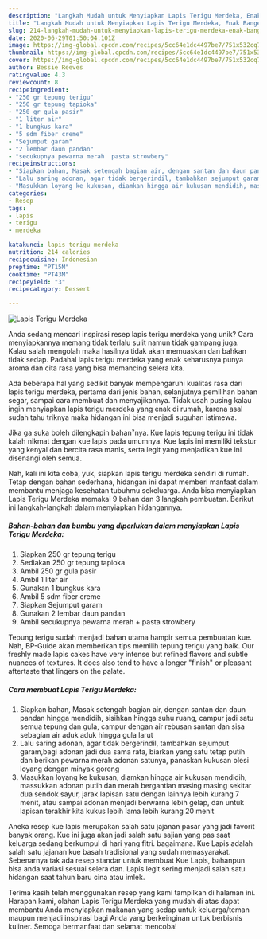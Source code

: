 ```yaml
---
description: "Langkah Mudah untuk Menyiapkan Lapis Terigu Merdeka, Enak Banget"
title: "Langkah Mudah untuk Menyiapkan Lapis Terigu Merdeka, Enak Banget"
slug: 214-langkah-mudah-untuk-menyiapkan-lapis-terigu-merdeka-enak-banget
date: 2020-06-29T01:50:04.101Z
image: https://img-global.cpcdn.com/recipes/5cc64e1dc4497be7/751x532cq70/lapis-terigu-merdeka-foto-resep-utama.jpg
thumbnail: https://img-global.cpcdn.com/recipes/5cc64e1dc4497be7/751x532cq70/lapis-terigu-merdeka-foto-resep-utama.jpg
cover: https://img-global.cpcdn.com/recipes/5cc64e1dc4497be7/751x532cq70/lapis-terigu-merdeka-foto-resep-utama.jpg
author: Bessie Reeves
ratingvalue: 4.3
reviewcount: 8
recipeingredient:
- "250 gr tepung terigu"
- "250 gr tepung tapioka"
- "250 gr gula pasir"
- "1 liter air"
- "1 bungkus kara"
- "5 sdm fiber creme"
- "Sejumput garam"
- "2 lembar daun pandan"
- "secukupnya pewarna merah  pasta strowbery"
recipeinstructions:
- "Siapkan bahan, Masak setengah bagian air, dengan santan dan daun pandan hingga mendidih, sisihkan hingga suhu ruang, campur jadi satu semua tepung dan gula, campur dengan air rebusan santan dan sisa sebagian air aduk aduk hingga gula larut"
- "Lalu saring adonan, agar tidak bergerindil, tambahkan sejumput garam,bagi adonan jadi dua sama rata, biarkan yang satu tetap putih dan berikan pewarna merah adonan satunya, panaskan kukusan olesi loyang dengan minyak goreng"
- "Masukkan loyang ke kukusan, diamkan hingga air kukusan mendidih, massukkan adonan putih dan merah bergantian masing masing sekitar dua sendok sayur, jarak lapisan satu dengan lainnya lebih kurang 7 menit, atau sampai adonan menjadi berwarna lebih gelap, dan untuk lapisan terakhir kita kukus lebih lama lebih kurang 20 menit"
categories:
- Resep
tags:
- lapis
- terigu
- merdeka

katakunci: lapis terigu merdeka 
nutrition: 214 calories
recipecuisine: Indonesian
preptime: "PT15M"
cooktime: "PT43M"
recipeyield: "3"
recipecategory: Dessert

---
```



![Lapis Terigu Merdeka](https://img-global.cpcdn.com/recipes/5cc64e1dc4497be7/751x532cq70/lapis-terigu-merdeka-foto-resep-utama.jpg)

Anda sedang mencari inspirasi resep lapis terigu merdeka yang unik? Cara menyiapkannya memang tidak terlalu sulit namun tidak gampang juga. Kalau salah mengolah maka hasilnya tidak akan memuaskan dan bahkan tidak sedap. Padahal lapis terigu merdeka yang enak seharusnya punya aroma dan cita rasa yang bisa memancing selera kita.

Ada beberapa hal yang sedikit banyak mempengaruhi kualitas rasa dari lapis terigu merdeka, pertama dari jenis bahan, selanjutnya pemilihan bahan segar, sampai cara membuat dan menyajikannya. Tidak usah pusing kalau ingin menyiapkan lapis terigu merdeka yang enak di rumah, karena asal sudah tahu triknya maka hidangan ini bisa menjadi suguhan istimewa.

Jika ga suka boleh dilengkapin bahan²nya. Kue lapis tepung terigu ini tidak kalah nikmat dengan kue lapis pada umumnya. Kue lapis ini memiliki tekstur yang kenyal dan bercita rasa manis, serta legit yang menjadikan kue ini disenangi oleh semua.


Nah, kali ini kita coba, yuk, siapkan lapis terigu merdeka sendiri di rumah. Tetap dengan bahan sederhana, hidangan ini dapat memberi manfaat dalam membantu menjaga kesehatan tubuhmu sekeluarga. Anda bisa menyiapkan Lapis Terigu Merdeka memakai 9 bahan dan 3 langkah pembuatan. Berikut ini langkah-langkah dalam menyiapkan hidangannya.

<!--inarticleads1-->

##### Bahan-bahan dan bumbu yang diperlukan dalam menyiapkan Lapis Terigu Merdeka:

1. Siapkan 250 gr tepung terigu
1. Sediakan 250 gr tepung tapioka
1. Ambil 250 gr gula pasir
1. Ambil 1 liter air
1. Gunakan 1 bungkus kara
1. Ambil 5 sdm fiber creme
1. Siapkan Sejumput garam
1. Gunakan 2 lembar daun pandan
1. Ambil secukupnya pewarna merah + pasta strowbery


Tepung terigu sudah menjadi bahan utama hampir semua pembuatan kue. Nah, BP-Guide akan memberikan tips memilih tepung terigu yang baik. Our freshly made lapis cakes have very intense but refined flavors and subtle nuances of textures. It does also tend to have a longer &#34;finish&#34; or pleasant aftertaste that lingers on the palate. 

<!--inarticleads2-->

##### Cara membuat Lapis Terigu Merdeka:

1. Siapkan bahan, Masak setengah bagian air, dengan santan dan daun pandan hingga mendidih, sisihkan hingga suhu ruang, campur jadi satu semua tepung dan gula, campur dengan air rebusan santan dan sisa sebagian air aduk aduk hingga gula larut
1. Lalu saring adonan, agar tidak bergerindil, tambahkan sejumput garam,bagi adonan jadi dua sama rata, biarkan yang satu tetap putih dan berikan pewarna merah adonan satunya, panaskan kukusan olesi loyang dengan minyak goreng
1. Masukkan loyang ke kukusan, diamkan hingga air kukusan mendidih, massukkan adonan putih dan merah bergantian masing masing sekitar dua sendok sayur, jarak lapisan satu dengan lainnya lebih kurang 7 menit, atau sampai adonan menjadi berwarna lebih gelap, dan untuk lapisan terakhir kita kukus lebih lama lebih kurang 20 menit


Aneka resep kue lapis merupakan salah satu jajanan pasar yang jadi favorit banyak orang. Kue ini juga akan jadi salah satu sajian yang pas saat keluarga sedang berkumpul di hari yang fitri. bagaimana. Kue Lapis adalah salah satu jajanan kue basah tradisional yang sudah memasyarakat. Sebenarnya tak ada resep standar untuk membuat Kue Lapis, bahanpun bisa anda variasi sesuai selera dan. Lapis legit sering menjadi salah satu hidangan saat tahun baru cina atau imlek. 

Terima kasih telah menggunakan resep yang kami tampilkan di halaman ini. Harapan kami, olahan Lapis Terigu Merdeka yang mudah di atas dapat membantu Anda menyiapkan makanan yang sedap untuk keluarga/teman maupun menjadi inspirasi bagi Anda yang berkeinginan untuk berbisnis kuliner. Semoga bermanfaat dan selamat mencoba!
